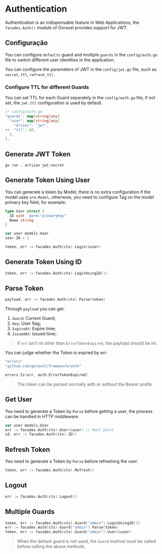 # Authentication

Authentication is an indispensable feature in Web Applications, the `facades.Auth()` module of Goravel provides support
for JWT.

## Configuração

You can configure `defaults` guard and multiple `guards` in the `config/auth.go` file to switch different user
identities in the application.

You can configure the parameters of JWT in the `config/jwt.go` file, such as `secret`, `ttl`, `refresh_ttl`.

### Configure TTL for different Guards

You can set TTL for each Guard separately in the `config/auth.go` file, if not set, the `jwt.ttl` configuration is used
by default.

```go
// config/auth.go
"guards": map[string]any{
  "user": map[string]any{
    "driver": "jwt",
++  "ttl": 60,
  },
},
```

## Generate JWT Token

```shell
go run . artisan jwt:secret
```

## Generate Token Using User

You can generate a token by Model, there is no extra configuration if the model uses `orm.Model`, otherwise, you need to
configure Tag on the model primary key field, for example:

```go
type User struct {
  ID uint `gorm:"primaryKey"`
  Name string
}

var user models.User
user.ID = 1

token, err := facades.Auth(ctx).Login(&user)
```

## Generate Token Using ID

```go
token, err := facades.Auth(ctx).LoginUsingID(1)
```

## Parse Token

```go
payload, err := facades.Auth(ctx).Parse(token)
```

Through `payload` you can get:

1. `Guard`: Current Guard;
2. `Key`: User flag;
3. `ExpireAt`: Expire time;
4. `IssuedAt`: Issued time;

> If `err` isn't nil other than `ErrorTokenExpired`, the payload should be nil.

You can judge whether the Token is expired by err:

```go
"errors"
"github.com/goravel/framework/auth"

errors.Is(err, auth.ErrorTokenExpired)
```

> The token can be parsed normally with or without the Bearer prefix.

## Get User

You need to generate a Token by `Parse` before getting a user, the process can be handled in HTTP middleware.

```go
var user models.User
err := facades.Auth(ctx).User(&user) // Must point
id, err := facades.Auth(ctx).ID()
```

## Refresh Token

You need to generate a Token by `Parse` before refreshing the user.

```go
token, err := facades.Auth(ctx).Refresh()
```

## Logout

```go
err := facades.Auth(ctx).Logout()
```

## Multiple Guards

```go
token, err := facades.Auth(ctx).Guard("admin").LoginUsingID(1)
err := facades.Auth(ctx).Guard("admin").Parse(token)
token, err := facades.Auth(ctx).Guard("admin").User(&user)
```

> When the default guard is not used, the `Guard` method must be called before calling the above methods.
